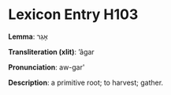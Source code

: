# Lexicon Entry H103

**Lemma**: אָגַר

**Transliteration (xlit)**: ʼâgar

**Pronunciation**: aw-gar'

**Description**:
a primitive root; to harvest; gather.
